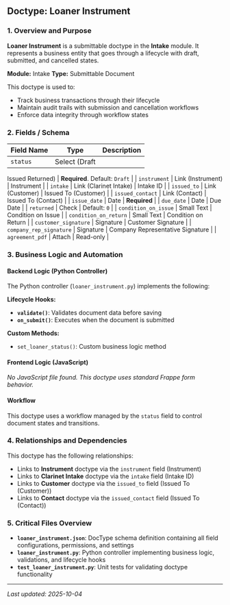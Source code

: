 ## Doctype: Loaner Instrument

### 1. Overview and Purpose

**Loaner Instrument** is a submittable doctype in the **Intake** module. It represents a business entity that goes through a lifecycle with draft, submitted, and cancelled states.

**Module:** Intake
**Type:** Submittable Document

This doctype is used to:
- Track business transactions through their lifecycle
- Maintain audit trails with submission and cancellation workflows
- Enforce data integrity through workflow states

### 2. Fields / Schema

| Field Name | Type | Description |
|------------|------|-------------|
| `status` | Select (Draft
Issued
Returned) | **Required**. Default: `Draft` |
| `instrument` | Link (Instrument) | Instrument |
| `intake` | Link (Clarinet Intake) | Intake ID |
| `issued_to` | Link (Customer) | Issued To (Customer) |
| `issued_contact` | Link (Contact) | Issued To (Contact) |
| `issue_date` | Date | **Required** |
| `due_date` | Date | Due Date |
| `returned` | Check | Default: `0` |
| `condition_on_issue` | Small Text | Condition on Issue |
| `condition_on_return` | Small Text | Condition on Return |
| `customer_signature` | Signature | Customer Signature |
| `company_rep_signature` | Signature | Company Representative Signature |
| `agreement_pdf` | Attach | Read-only |

### 3. Business Logic and Automation

#### Backend Logic (Python Controller)

The Python controller (`loaner_instrument.py`) implements the following:

**Lifecycle Hooks:**
- **`validate()`**: Validates document data before saving
- **`on_submit()`**: Executes when the document is submitted

**Custom Methods:**
- `set_loaner_status()`: Custom business logic method

#### Frontend Logic (JavaScript)

*No JavaScript file found. This doctype uses standard Frappe form behavior.*

#### Workflow

This doctype uses a workflow managed by the `status` field to control document states and transitions.

### 4. Relationships and Dependencies

This doctype has the following relationships:

- Links to **Instrument** doctype via the `instrument` field (Instrument)
- Links to **Clarinet Intake** doctype via the `intake` field (Intake ID)
- Links to **Customer** doctype via the `issued_to` field (Issued To (Customer))
- Links to **Contact** doctype via the `issued_contact` field (Issued To (Contact))

### 5. Critical Files Overview

- **`loaner_instrument.json`**: DocType schema definition containing all field configurations, permissions, and settings
- **`loaner_instrument.py`**: Python controller implementing business logic, validations, and lifecycle hooks
- **`test_loaner_instrument.py`**: Unit tests for validating doctype functionality

---

*Last updated: 2025-10-04*
